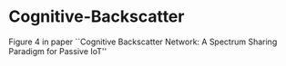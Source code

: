 # Cognitive-Backscatter
Figure 4 in paper ``Cognitive Backscatter Network: A Spectrum Sharing Paradigm for Passive IoT''

